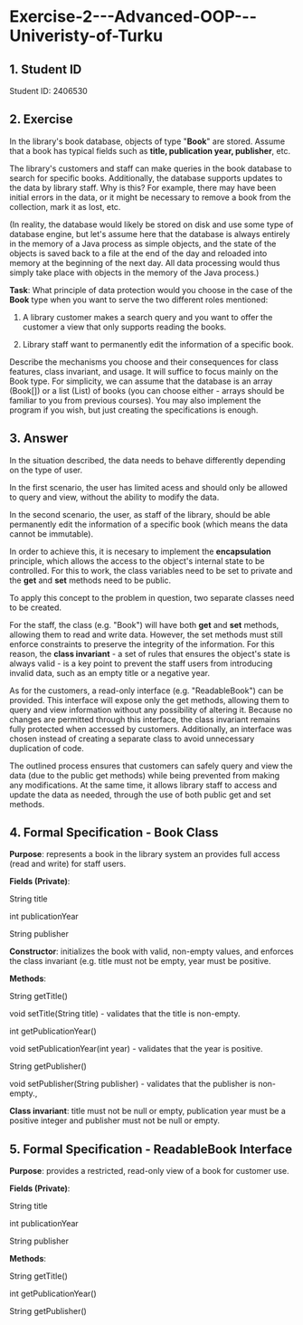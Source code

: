 # Exercise-2---Advanced-OOP---Univeristy-of-Turku
## 1. Student ID
Student ID: 2406530

## 2. Exercise
In the library's book database, objects of type "**Book**" are stored. Assume that a book has typical fields such as **title, publication year, publisher**, etc.

The library's customers and staff can make queries in the book database to search for specific books. Additionally, the database supports updates to the data by library staff. Why is this? For example, there may have been initial errors in the data, or it might be necessary to remove a book from the collection, mark it as lost, etc.

(In reality, the database would likely be stored on disk and use some type of database engine, but let's assume here that the database is always entirely in the memory of a Java process as simple objects, and the state of the objects is saved back to a file at the end of the day and reloaded into memory at the beginning of the next day. All data processing would thus simply take place with objects in the memory of the Java process.)

**Task**: What principle of data protection would you choose in the case of the **Book** type when you want to serve the two different roles mentioned:

1. A library customer makes a search query and you want to offer the customer a view that only supports reading the books.

2. Library staff want to permanently edit the information of a specific book.

Describe the mechanisms you choose and their consequences for class features, class invariant, and usage. It will suffice to focus mainly on the Book type. For simplicity, we can assume that the database is an array (Book[]) or a list (List<Book>) of books (you can choose either - arrays should be familiar to you from previous courses). You may also implement the program if you wish, but just creating the specifications is enough.

## 3. Answer
In the situation described, the data needs to behave differently depending on the type of user. 

In the first scenario, the user has limited acess and should only be allowed to query and view, without the ability to modify the data.

In the second scenario, the user, as staff of the library, should be able permanently edit the information of a specific book (which means the data cannot be immutable).

In order to achieve this, it is necesary to implement the **encapsulation** principle, which allows the access to the object's internal state to be controlled. For this to work, the class variables need to be set to private and the **get** and **set** methods need to be public.

To apply this concept to the problem in question, two separate classes need to be created. 

For the staff, the class (e.g. "Book") will have both **get** and **set** methods, allowing them to read and write data. However, the set methods must still enforce constraints to preserve the integrity of the information. For this reason, the **class invariant** - a set of rules that ensures the object's state is always valid - is a key point to prevent the staff users from introducing invalid data, such as an empty title or a negative year. 

As for the customers, a read-only interface (e.g. "ReadableBook") can be provided. This interface will expose only the get methods, allowing them to query and view information without any possibility of altering it. Because no changes are permitted through this interface, the class invariant remains fully protected when accessed by customers. Additionally, an interface was chosen instead of creating a separate class to avoid unnecessary duplication of code.

The outlined process ensures that customers can safely query and view the data (due to the public get methods) while being prevented from making any modifications. At the same time, it allows library staff to access and update the data as needed, through the use of both public get and set methods.

## 4. Formal Specification - Book Class
**Purpose**: represents a book in the library system an provides full access (read and write) for staff users.

**Fields (Private)**: 

String title 

int publicationYear

String publisher

**Constructor**: initializes the book with valid, non-empty values, and enforces the class invariant (e.g. title must not be empty, year must be positive.

**Methods**: 

String getTitle()

void setTitle(String title) - validates that the title is non-empty.

int getPublicationYear()

void setPublicationYear(int year) - validates that the year is positive.

String getPublisher()

void setPublisher(String publisher) - validates that the publisher is non-empty.,

**Class invariant**: title must not be null or empty, publication year must be a positive integer and publisher must not be null or empty.

## 5. Formal Specification - ReadableBook Interface
**Purpose**: provides a restricted, read-only view of a book for customer use.

**Fields (Private)**: 

String title 

int publicationYear

String publisher


**Methods**: 

String getTitle()

int getPublicationYear()

String getPublisher()

